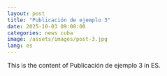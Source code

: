 ```yaml
---
layout: post
title: "Publicación de ejemplo 3"
date: 2025-10-03 09:00:00
categories: news cuba
image: /assets/images/post-3.jpg
lang: es
---
```


This is the content of Publicación de ejemplo 3 in ES.
